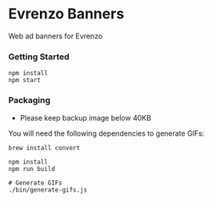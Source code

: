 # Evrenzo Banners

Web ad banners for Evrenzo

### Getting Started

```shell
npm install
npm start
```

### Packaging

* Please keep backup image below 40KB

You will need the following dependencies to generate GIFs:

```shell
brew install convert
```

```shell
npm install
npm run build

# Generate GIFs
./bin/generate-gifs.js
```
